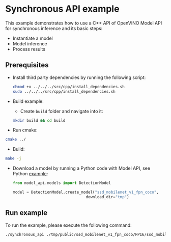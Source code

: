 # Synchronous API example

This example demonstrates how to use a C++ API of OpenVINO Model API for synchronous inference and its basic steps:

- Instantiate a model
- Model inference
- Process results

## Prerequisites

- Install third party dependencies by running the following script:

  ```bash
  chmod +x ../../../src/cpp/install_dependencies.sh
  sudo ../../../src/cpp/install_dependencies.sh
  ```

- Build example:

  - Create `build` folder and navigate into it:

  ```bash
  mkdir build && cd build
  ```

- Run cmake:

```bash
cmake ../
```

- Build:

```bash
make -j
```

- Download a model by running a Python code with Model API, see Python [example](../../python/synchronous_api/README.md):

  ```python
  from model_api.models import DetectionModel

  model = DetectionModel.create_model("ssd_mobilenet_v1_fpn_coco",
                                  download_dir="tmp")
  ```

## Run example

To run the example, please execute the following command:

```bash
./synchronous_api ./tmp/public/ssd_mobilenet_v1_fpn_coco/FP16/ssd_mobilenet_v1_fpn_coco.xml <path_to_image>
```
